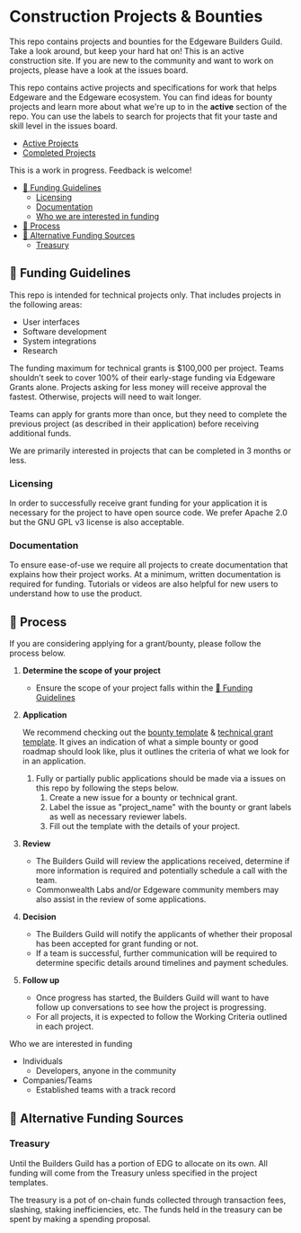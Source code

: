 # Construction Projects & Bounties
This repo contains projects and bounties for the Edgeware Builders Guild. Take a look around, but keep your hard hat on! This is an active construction site. If you are new to the community and want to work on projects, please have a look at the issues board.

This repo contains active projects and specifications for work that helps Edgeware and the Edgeware ecosystem. You can find ideas for bounty projects and learn more about what we're up to in the **active** section of the repo. You can use the labels to search for projects that fit your taste and skill level in the issues board.

- [Active Projects](/active/)
- [Completed Projects](/completed/)

This is a work in progress. Feedback is welcome!

- [:bookmark_tabs: Funding Guidelines](#bookmark_tabs-funding-guidelines)
  - [Licensing](#licensing)
  - [Documentation](#documentation)
  - [Who we are interested in funding](#who-we-are-interested-in-funding)
- [:pencil: Process](#pencil-process)
- [:rocket: Alternative Funding Sources](#rocket-alternative-funding-sources)
  - [Treasury](#treasury)

## :bookmark_tabs: Funding Guidelines
This repo is intended for technical projects only. That includes projects in the following areas:
- User interfaces
- Software development
- System integrations
- Research

The funding maximum for technical grants is $100,000 per project. Teams shouldn’t seek to cover 100% of their early-stage funding via Edgeware Grants alone. Projects asking for less money will receive approval the fastest. Otherwise, projects will need to wait longer.

Teams can apply for grants more than once, but they need to complete the previous project (as described in their application) before receiving additional funds.

We are primarily interested in projects that can be completed in 3 months or less.

### Licensing
In order to successfully receive grant funding for your application it is necessary for the project to have open source code. We prefer Apache 2.0 but the GNU GPL v3 license is also acceptable.

### Documentation
To ensure ease-of-use we require all projects to create documentation that explains how their project works. At a minimum, written documentation is required for funding. Tutorials or videos are also helpful for new users to understand how to use the product.

## :pencil: Process
If you are considering applying for a grant/bounty, please follow the process below.
  
1. **Determine the scope of your project**
   * Ensure the scope of your project falls within the [:bookmark_tabs: Funding Guidelines](#bookmark_tabs-guidelines)
   
1. **Application**

    We recommend checking out the [bounty template](.github/bounty.md) & [technical grant template](.github/technical-grant.md). It gives an indication of what a simple bounty or good roadmap should look like, plus it outlines the criteria of what we look for in an application.

    1. Fully or partially public applications should be made via a issues on this repo by following the steps below.
       1. Create a new issue for a bounty or technical grant.
       1. Label the issue as "project_name" with the bounty or grant labels as well as necessary reviewer labels.
       1. Fill out the template with the details of your project.
       
1. **Review**
   * The Builders Guild will review the applications received, determine if more information is required and potentially schedule a call with the team.
   * Commonwealth Labs and/or Edgeware community members may also assist in the review of some applications.
   
1. **Decision**
   * The Builders Guild will notify the applicants of whether their proposal has been accepted for grant funding or not.
   * If a team is successful, further communication will be required to determine specific details around timelines and payment schedules.
   
1. **Follow up**
   * Once progress has started, the Builders Guild will want to have follow up conversations to see how the project is progressing.
   * For all projects, it is expected to follow the Working Criteria outlined in each project.

Who we are interested in funding
* Individuals
  * Developers, anyone in the community
* Companies/Teams
  * Established teams with a track record

## :rocket: Alternative Funding Sources

### Treasury
Until the Builders Guild has a portion of EDG to allocate on its own. All funding will come from the Treasury unless specified in the project templates.

The treasury is a pot of on-chain funds collected through transaction fees, slashing, staking inefficiencies, etc. The funds held in the treasury can be spent by making a spending proposal.
